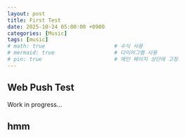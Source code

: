 ```yaml
---
layout: post
title: First Test
date: 2025-10-24 05:00:00 +0900
categories: [Music]
tags: [music]
# math: true                      # 수식 사용
# mermaid: true                   # 다이어그램 사용
# pin: true                       # 메인 페이지 상단에 고정
---
```

## Web Push Test

Work in progress...

## hmm
